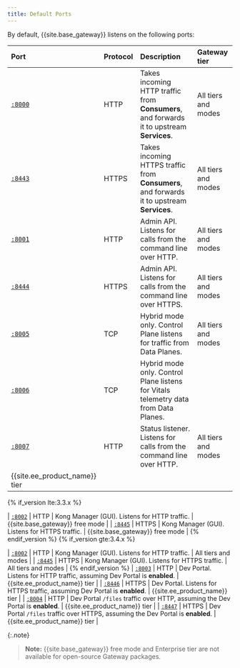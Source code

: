 ```yaml
---
title: Default Ports
---
```

By default, {{site.base_gateway}} listens on the following ports:

| Port                                                                               | Protocol | Description | Gateway tier |
|:-----------------------------------------------------------------------------------|:---------|:------------|:----------------------|
| [`:8000`](/gateway/{{page.release}}/reference/configuration/#proxy_listen)      | HTTP     | Takes incoming HTTP traffic from **Consumers**, and forwards it to upstream  **Services**. | All tiers and modes |
| [`:8443`](/gateway/{{page.release}}/reference/configuration/#proxy_listen)      | HTTPS    | Takes incoming HTTPS traffic from **Consumers**, and forwards it to upstream **Services**. | All tiers and modes |
| [`:8001`](/gateway/{{page.release}}/reference/configuration/#admin_api_uri)     | HTTP     | Admin API. Listens for calls from the command line over HTTP. | All tiers and modes |
| [`:8444`](/gateway/{{page.release}}/reference/configuration/#admin_api_uri)     | HTTPS    | Admin API. Listens for calls from the command line over HTTPS. | All tiers and modes |
| [`:8005`](/gateway/{{page.release}}/production/deployment-topologies/hybrid-mode/setup/)         | TCP     | Hybrid mode only. Control Plane listens for traffic from Data Planes. | All tiers and modes |
| [`:8006`](/gateway/{{page.release}}/production/deployment-topologies/hybrid-mode/setup/)         | TCP     | Hybrid mode only. Control Plane listens for Vitals telemetry data from Data Planes. |
| [`:8007`](/gateway/{{page.release}}/reference/configuration/#status_listen)     | HTTP     | Status listener. Listens for calls from the command line over HTTP. | All tiers and modes |
{{site.ee_product_name}} tier |
{% if_version lte:3.3.x %}

| [`:8002`](/gateway/{{page.release}}/reference/configuration/#admin_gui_listen)  | HTTP     | Kong Manager (GUI). Listens for HTTP traffic. | {{site.base_gateway}} free mode |
| [`:8445`](/gateway/{{page.release}}/reference/configuration/#admin_gui_listen)  | HTTPS    | Kong Manager (GUI). Listens for HTTPS traffic. | {{site.base_gateway}} free mode |
{% endif_version %}
{% if_version gte:3.4.x %}

| [`:8002`](/gateway/{{page.release}}/reference/configuration/#admin_gui_listen)  | HTTP     | Kong Manager (GUI). Listens for HTTP traffic. | All tiers and modes |
| [`:8445`](/gateway/{{page.release}}/reference/configuration/#admin_gui_listen)  | HTTPS    | Kong Manager (GUI). Listens for HTTPS traffic. | All tiers and modes |
{% endif_version %}
| [`:8003`](/gateway/{{page.release}}/reference/configuration/#portal_gui_listen) | HTTP     | Dev Portal. Listens for HTTP traffic, assuming Dev Portal is **enabled**. | {{site.ee_product_name}} tier |
| [`:8446`](/gateway/{{page.release}}/reference/configuration/#portal_gui_listen) | HTTPS    | Dev Portal. Listens for HTTPS traffic, assuming Dev Portal is **enabled**.  | {{site.ee_product_name}} tier |
| [`:8004`](/gateway/{{page.release}}/reference/configuration/#portal_api_listen) | HTTP     | Dev Portal `/files` traffic over HTTP, assuming the Dev Portal is **enabled**. | {{site.ee_product_name}} tier |
| [`:8447`](/gateway/{{page.release}}/reference/configuration/#portal_api_listen) | HTTPS    | Dev Portal `/files` traffic over HTTPS, assuming the Dev Portal is **enabled**. | {{site.ee_product_name}} tier |

{:.note}
> **Note:** {{site.base_gateway}} free mode and Enterprise tier are not available for
open-source Gateway packages.
